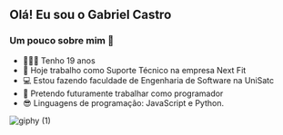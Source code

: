 ## Olá! Eu sou o Gabriel Castro

###  Um pouco sobre mim 👦
- 🙋🏻‍♂️ Tenho 19 anos
- 🔭 Hoje trabalho como Suporte Técnico na empresa Next Fit
- 💻 Estou fazendo faculdade de Engenharia de Software na UniSatc
- 🧐 Pretendo futuramente trabalhar como programador
- 😎 Linguagens de programação: JavaScript e Python.

![giphy (1)](https://user-images.githubusercontent.com/110572481/182738002-e046ab6b-075f-496d-8b63-6603609ba3c9.gif)
